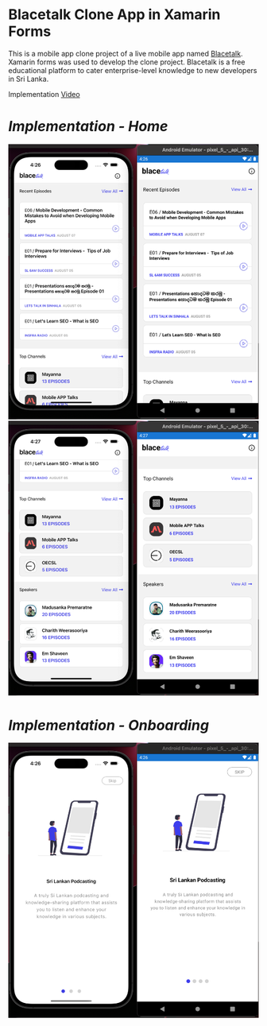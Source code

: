 # Blacetalk Clone App in Xamarin Forms

This is a mobile app clone project of a live mobile app named [Blacetalk](https://play.google.com/store/apps/details?id=com.insfra.blacetalk).  Xamarin forms was used to develop the clone project. Blacetalk is a free educational platform to cater enterprise-level knowledge to new developers in Sri Lanka. 

Implementation [Video](https://www.youtube.com/watch?v=w2QxZhOHxa8)

# _Implementation - Home_

![Blacetalk Clone App](Images/Image02.png)
![Blacetalk Clone App](Images/Image03.png)

# _Implementation - Onboarding_

![Blacetalk Clone App](Images/Image01.png)
